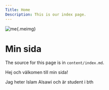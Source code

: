 ```yaml
---
Title: Home
Description: This is our index page.
---
```

![me](%assets_url%/img/birnabio.png){.meimg}

Min sida
==========================

The source for this page is in `content/index.md`.

Hej och välkomen till min sida!

Jag heter Islam Alsawi och är student i bth 
